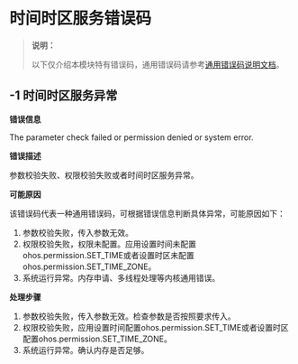 # 时间时区服务错误码

> **说明：**
>
> 以下仅介绍本模块特有错误码，通用错误码请参考[通用错误码说明文档](errorcode-universal.md)。

## -1 时间时区服务异常

**错误信息** 

  The parameter check failed or permission denied or system error.

**错误描述**

参数校验失败、权限校验失败或者时间时区服务异常。

**可能原因**

该错误码代表一种通用错误码，可根据错误信息判断具体异常，可能原因如下：
1. 参数校验失败，传入参数无效。
2. 权限校验失败，权限未配置。应用设置时间未配置ohos.permission.SET_TIME或者设置时区未配置ohos.permission.SET_TIME_ZONE。
3. 系统运行异常。内存申请、多线程处理等内核通用错误。

**处理步骤**

1. 参数校验失败，传入参数无效。检查参数是否按照要求传入。
2. 权限校验失败，应用设置时间配置ohos.permission.SET_TIME或者设置时区配置ohos.permission.SET_TIME_ZONE。
3. 系统运行异常。确认内存是否足够。
